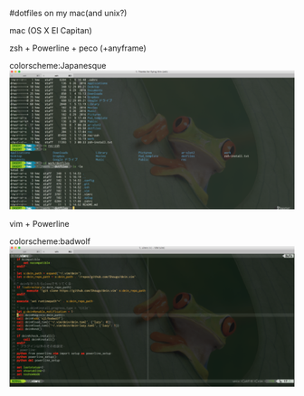 #dotfiles on my mac(and unix?)

mac (OS X El Capitan)


zsh + Powerline + peco (+anyframe) 	

colorscheme:Japanesque
![zsh+powerline](s1.png)

vim + Powerline

colorscheme:badwolf
![vim+powerline](ss2.png)
